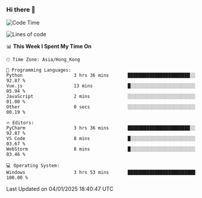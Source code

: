 ### Hi there 👋

<!--
**RoiexLee/RoiexLee** is a ✨ _special_ ✨ repository because its `README.md` (this file) appears on your GitHub profile.

Here are some ideas to get you started:

- 🔭 I’m currently working on ...
- 🌱 I’m currently learning ...
- 👯 I’m looking to collaborate on ...
- 🤔 I’m looking for help with ...
- 💬 Ask me about ...
- 📫 How to reach me: ...
- 😄 Pronouns: ...
- ⚡ Fun fact: ...
-->

<!--START_SECTION:waka-->
![Code Time](http://img.shields.io/badge/Code%20Time-1%2C057%20hrs%2047%20mins-blue)

![Lines of code](https://img.shields.io/badge/From%20Hello%20World%20I%27ve%20Written-38.4%20thousand%20lines%20of%20code-blue)

📊 **This Week I Spent My Time On** 

```text
🕑︎ Time Zone: Asia/Hong_Kong

💬 Programming Languages: 
Python                   3 hrs 36 mins       ███████████████████████░░   92.87 % 
Vue.js                   13 mins             █░░░░░░░░░░░░░░░░░░░░░░░░   05.94 % 
JavaScript               2 mins              ░░░░░░░░░░░░░░░░░░░░░░░░░   01.00 % 
Other                    0 secs              ░░░░░░░░░░░░░░░░░░░░░░░░░   00.19 % 

🔥 Editors: 
PyCharm                  3 hrs 36 mins       ███████████████████████░░   92.87 % 
VS Code                  8 mins              █░░░░░░░░░░░░░░░░░░░░░░░░   03.67 % 
WebStorm                 8 mins              █░░░░░░░░░░░░░░░░░░░░░░░░   03.46 % 

💻 Operating System: 
Windows                  3 hrs 53 mins       █████████████████████████   100.00 % 
```


 Last Updated on 04/01/2025 18:40:47 UTC
<!--END_SECTION:waka-->
